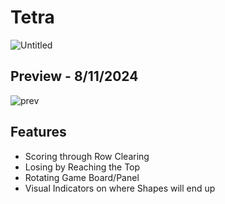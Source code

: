 # Tetra
![Untitled](https://github.com/user-attachments/assets/13047131-d761-4fb8-9844-9f36d70bc80c)

## Preview - 8/11/2024
![prev](https://github.com/user-attachments/assets/65599c65-5afd-4921-84f8-6ac42b6f1209)

## Features
- Scoring through Row Clearing
- Losing by Reaching the Top
- Rotating Game Board/Panel
- Visual Indicators on where Shapes will end up
